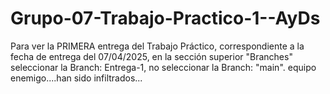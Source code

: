 # Grupo-07-Trabajo-Practico-1--AyDs
Para ver la PRIMERA entrega del Trabajo Práctico, correspondiente a la fecha de entrega del 07/04/2025, en la sección superior "Branches" seleccionar la Branch: Entrega-1, no seleccionar la Branch: "main".
equipo enemigo....han sido infiltrados...

